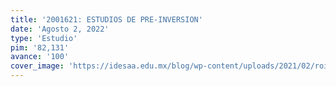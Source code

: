 ```yaml
---
title: '2001621: ESTUDIOS DE PRE-INVERSION'
date: 'Agosto 2, 2022'
type: 'Estudio'
pim: '82,131'
avance: '100'
cover_image: 'https://idesaa.edu.mx/blog/wp-content/uploads/2021/02/roi-en-programas-de-soft-skills-780x450.jpg'
---
```

